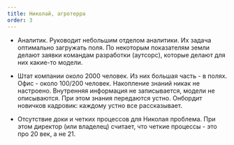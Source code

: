 ```yaml
---
title: Николай, агротерра
order: 3
---
```



- Аналитик. Руководит небольшим отделом аналитики. Их задача оптимально загружать поля. По некоторым показателям земли делают заявки командам разработки (аутсорс), которые делают для них какие-то модели. 

- Штат компании около 2000 человек. Из них большая часть - в полях. Офис - около 100/200 человек.
Накопление знаний никак не настроено. Внутренняя информация не записывается, модели не описываются. При этом знания передаются устно.
Онбордит новичков кадровик: каждому устно все рассказывает.

- Отсутствие доки и четких процессов для Николая проблема. При этом директор (или владелец) считает, что четкие процессы - это про 20 век, а не 21.